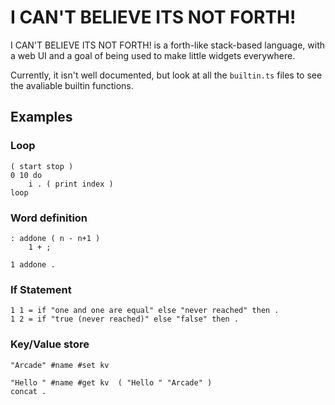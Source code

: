 # I CAN'T BELIEVE ITS NOT FORTH!

I CAN'T BELIEVE ITS NOT FORTH! is a forth-like stack-based language, with a web UI and a goal of being used to make little widgets everywhere.

Currently, it isn't well documented, but look at all the `builtin.ts` files to see the avaliable builtin functions.

## Examples

### Loop

```forth
( start stop )
0 10 do 
    i . ( print index )
loop
```

### Word definition

```forth
: addone ( n - n+1 )
    1 + ;

1 addone .
```

### If Statement

```forth
1 1 = if "one and one are equal" else "never reached" then .
1 2 = if "true (never reached)" else "false" then .
```

### Key/Value store

```forth
"Arcade" #name #set kv

"Hello " #name #get kv  ( "Hello " "Arcade" )
concat .
```
